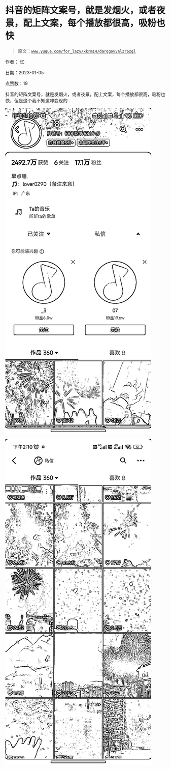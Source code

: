 # 抖音的矩阵文案号，就是发烟火，或者夜景，配上文案，每个播放都很高，吸粉也快

> 原文：[`www.yuque.com/for_lazy/xkrm14/darggovvalzr6zgl`](https://www.yuque.com/for_lazy/xkrm14/darggovvalzr6zgl)



作者： 忆 

日期：2023-01-05 

点赞数：19 

抖音的矩阵文案号，就是发烟火，或者夜景，配上文案，每个播放都很高，吸粉也快，但是这个我不知道咋变现的 

![](img/60afe0d8a6953bb47e3ae2ea07603afd.png) 

![](img/92bcefcbcd60041f2d4b7e4f8d13de44.png) 

